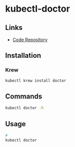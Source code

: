 # kubectl-doctor

## Links

- [Code Repository](https://github.com/emirozer/kubectl-doctor)

## Installation

### Krew

```sh
kubectl krew install doctor
```

## Commands

```sh
kubectl doctor -h
```

## Usage

```sh
#
kubectl doctor
```

